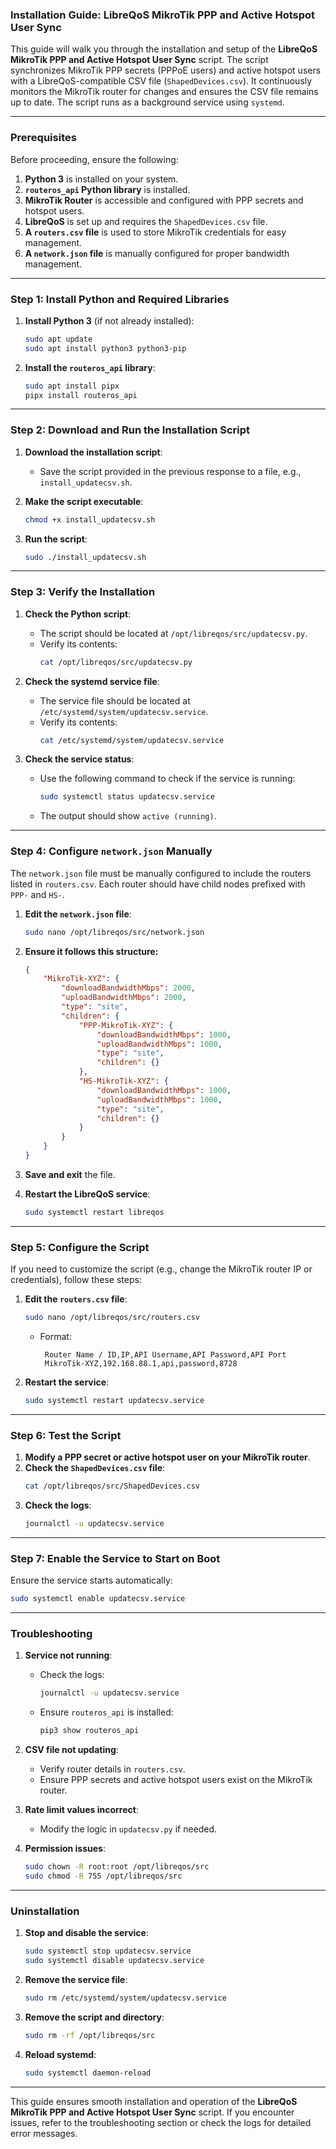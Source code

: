 ### **Installation Guide: LibreQoS MikroTik PPP and Active Hotspot User Sync**

This guide will walk you through the installation and setup of the **LibreQoS MikroTik PPP and Active Hotspot User Sync** script. The script synchronizes MikroTik PPP secrets (PPPoE users) and active hotspot users with a LibreQoS-compatible CSV file (`ShapedDevices.csv`). It continuously monitors the MikroTik router for changes and ensures the CSV file remains up to date. The script runs as a background service using `systemd`.

---

### **Prerequisites**
Before proceeding, ensure the following:
1. **Python 3** is installed on your system.
2. **`routeros_api` Python library** is installed.
3. **MikroTik Router** is accessible and configured with PPP secrets and hotspot users.
4. **LibreQoS** is set up and requires the `ShapedDevices.csv` file.
5. **A `routers.csv` file** is used to store MikroTik credentials for easy management.
6. **A `network.json` file** is manually configured for proper bandwidth management.

---

### **Step 1: Install Python and Required Libraries**
1. **Install Python 3** (if not already installed):
   ```bash
   sudo apt update
   sudo apt install python3 python3-pip
   ```

2. **Install the `routeros_api` library**:
   ```bash
   sudo apt install pipx
   pipx install routeros_api
   ```

---

### **Step 2: Download and Run the Installation Script**
1. **Download the installation script**:
   - Save the script provided in the previous response to a file, e.g., `install_updatecsv.sh`.

2. **Make the script executable**:
   ```bash
   chmod +x install_updatecsv.sh
   ```

3. **Run the script**:
   ```bash
   sudo ./install_updatecsv.sh
   ```

---

### **Step 3: Verify the Installation**
1. **Check the Python script**:
   - The script should be located at `/opt/libreqos/src/updatecsv.py`.
   - Verify its contents:
     ```bash
     cat /opt/libreqos/src/updatecsv.py
     ```

2. **Check the systemd service file**:
   - The service file should be located at `/etc/systemd/system/updatecsv.service`.
   - Verify its contents:
     ```bash
     cat /etc/systemd/system/updatecsv.service
     ```

3. **Check the service status**:
   - Use the following command to check if the service is running:
     ```bash
     sudo systemctl status updatecsv.service
     ```
   - The output should show `active (running)`.

---

### **Step 4: Configure `network.json` Manually**
The `network.json` file must be manually configured to include the routers listed in `routers.csv`. Each router should have child nodes prefixed with `PPP-` and `HS-`.

1. **Edit the `network.json` file**:
   ```bash
   sudo nano /opt/libreqos/src/network.json
   ```

2. **Ensure it follows this structure:**
   ```json
   {
       "MikroTik-XYZ": {
           "downloadBandwidthMbps": 2000,
           "uploadBandwidthMbps": 2000,
           "type": "site",
           "children": {
               "PPP-MikroTik-XYZ": {
                   "downloadBandwidthMbps": 1000,
                   "uploadBandwidthMbps": 1000,
                   "type": "site",
                   "children": {}
               },
               "HS-MikroTik-XYZ": {
                   "downloadBandwidthMbps": 1000,
                   "uploadBandwidthMbps": 1000,
                   "type": "site",
                   "children": {}
               }
           }
       }
   }
   ```

3. **Save and exit** the file.

4. **Restart the LibreQoS service**:
   ```bash
   sudo systemctl restart libreqos
   ```

---

### **Step 5: Configure the Script**
If you need to customize the script (e.g., change the MikroTik router IP or credentials), follow these steps:

1. **Edit the `routers.csv` file**:
   ```bash
   sudo nano /opt/libreqos/src/routers.csv
   ```
   - Format:
     ```csv
      Router Name / ID,IP,API Username,API Password,API Port
      MikroTik-XYZ,192.168.88.1,api,password,8728
     ```

2. **Restart the service**:
   ```bash
   sudo systemctl restart updatecsv.service
   ```

---

### **Step 6: Test the Script**
1. **Modify a PPP secret or active hotspot user on your MikroTik router**.
2. **Check the `ShapedDevices.csv` file**:
   ```bash
   cat /opt/libreqos/src/ShapedDevices.csv
   ```
3. **Check the logs**:
   ```bash
   journalctl -u updatecsv.service
   ```

---

### **Step 7: Enable the Service to Start on Boot**
Ensure the service starts automatically:
```bash
sudo systemctl enable updatecsv.service
```

---

### **Troubleshooting**
1. **Service not running**:
   - Check the logs:
     ```bash
     journalctl -u updatecsv.service
     ```
   - Ensure `routeros_api` is installed:
     ```bash
     pip3 show routeros_api
     ```

2. **CSV file not updating**:
   - Verify router details in `routers.csv`.
   - Ensure PPP secrets and active hotspot users exist on the MikroTik router.

3. **Rate limit values incorrect**:
   - Modify the logic in `updatecsv.py` if needed.

4. **Permission issues**:
   ```bash
   sudo chown -R root:root /opt/libreqos/src
   sudo chmod -R 755 /opt/libreqos/src
   ```

---

### **Uninstallation**
1. **Stop and disable the service**:
   ```bash
   sudo systemctl stop updatecsv.service
   sudo systemctl disable updatecsv.service
   ```

2. **Remove the service file**:
   ```bash
   sudo rm /etc/systemd/system/updatecsv.service
   ```

3. **Remove the script and directory**:
   ```bash
   sudo rm -rf /opt/libreqos/src
   ```

4. **Reload systemd**:
   ```bash
   sudo systemctl daemon-reload
   ```

---

This guide ensures smooth installation and operation of the **LibreQoS MikroTik PPP and Active Hotspot User Sync** script. If you encounter issues, refer to the troubleshooting section or check the logs for detailed error messages.

